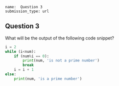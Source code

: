 ```ngMeta
name:  Question 3
submission_type: url
```
## Question 3

What will be the output of the following code snippet?

```python
i = 2
while (i<num):
    if (num%i == 0):
        print(num, 'is not a prime number')
        break
    i = i + 1
else:
    print(num, 'is a prime number')

 ```


